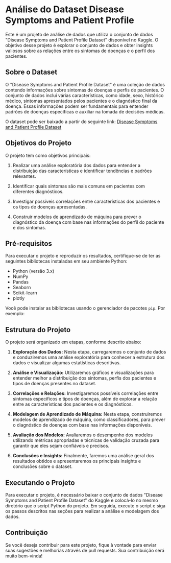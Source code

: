 # Análise do Dataset Disease Symptoms and Patient Profile

Este é um projeto de análise de dados que utiliza o conjunto de dados "Disease Symptoms and Patient Profile Dataset" disponível no Kaggle. O objetivo desse projeto é explorar o conjunto de dados e obter insights valiosos sobre as relações entre os sintomas de doenças e o perfil dos pacientes.

## Sobre o Dataset

O "Disease Symptoms and Patient Profile Dataset" é uma coleção de dados contendo informações sobre sintomas de doenças e perfis de pacientes. O conjunto de dados inclui várias características, como idade, sexo, histórico médico, sintomas apresentados pelos pacientes e o diagnóstico final da doença. Essas informações podem ser fundamentais para entender padrões de doenças específicas e auxiliar na tomada de decisões médicas.

O dataset pode ser baixado a partir do seguinte link: [Disease Symptoms and Patient Profile Dataset](https://www.kaggle.com/datasets/uom190346a/disease-symptoms-and-patient-profile-dataset)

## Objetivos do Projeto

O projeto tem como objetivos principais:

1. Realizar uma análise exploratória dos dados para entender a distribuição das características e identificar tendências e padrões relevantes.

2. Identificar quais sintomas são mais comuns em pacientes com diferentes diagnósticos.

3. Investigar possíveis correlações entre características dos pacientes e os tipos de doenças apresentadas.

4. Construir modelos de aprendizado de máquina para prever o diagnóstico da doença com base nas informações do perfil do paciente e dos sintomas.

## Pré-requisitos

Para executar o projeto e reproduzir os resultados, certifique-se de ter as seguintes bibliotecas instaladas em seu ambiente Python:

- Python (versão 3.x)
- NumPy
- Pandas
- Seaborn
- Scikit-learn
- plotly

Você pode instalar as bibliotecas usando o gerenciador de pacotes `pip`. Por exemplo:

## Estrutura do Projeto

O projeto será organizado em etapas, conforme descrito abaixo:

1. **Exploração dos Dados:** Nesta etapa, carregaremos o conjunto de dados e conduziremos uma análise exploratória para conhecer a estrutura dos dados e visualizar algumas estatísticas descritivas.

2. **Análise e Visualização:** Utilizaremos gráficos e visualizações para entender melhor a distribuição dos sintomas, perfis dos pacientes e tipos de doenças presentes no dataset.

3. **Correlações e Relações:** Investigaremos possíveis correlações entre sintomas específicos e tipos de doenças, além de explorar a relação entre as características dos pacientes e os diagnósticos.

4. **Modelagem de Aprendizado de Máquina:** Nesta etapa, construiremos modelos de aprendizado de máquina, como classificadores, para prever o diagnóstico de doenças com base nas informações disponíveis.

5. **Avaliação dos Modelos:** Avaliaremos o desempenho dos modelos utilizando métricas apropriadas e técnicas de validação cruzada para garantir que eles sejam confiáveis e precisos.

6. **Conclusões e Insights:** Finalmente, faremos uma análise geral dos resultados obtidos e apresentaremos os principais insights e conclusões sobre o dataset.

## Executando o Projeto

Para executar o projeto, é necessário baixar o conjunto de dados "Disease Symptoms and Patient Profile Dataset" do Kaggle e colocá-lo no mesmo diretório que o script Python do projeto. Em seguida, execute o script e siga os passos descritos nas seções para realizar a análise e modelagem dos dados.

## Contribuição

Se você deseja contribuir para este projeto, fique à vontade para enviar suas sugestões e melhorias através de pull requests. Sua contribuição será muito bem-vinda!

